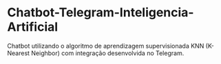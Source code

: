 # Chatbot-Telegram-Inteligencia-Artificial
Chatbot utilizando o algoritmo de aprendizagem supervisionada KNN (K-Nearest Neighbor) com integração desenvolvida no Telegram.
